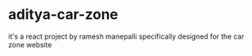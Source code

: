 # aditya-car-zone
it's a react project by ramesh manepalli specifically designed for the car zone website 

